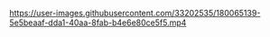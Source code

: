 
https://user-images.githubusercontent.com/33202535/180065139-5e5beaaf-dda1-40aa-8fab-b4e6e80ce5f5.mp4

